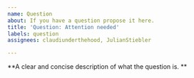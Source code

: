 ```yaml
---
name: Question
about: If you have a question propose it here.
title: 'Question: Attention needed'
labels: question
assignees: claudiunderthehood, JulianStiebler

---
```


**A clear and concise description of what the question is. **
